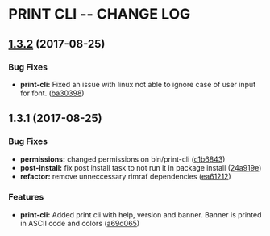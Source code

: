 # PRINT CLI -- CHANGE LOG

<a name="1.3.2"></a>
## [1.3.2](https://github.com/sridharmallela/print-cli/compare/v1.3.1...v1.3.2) (2017-08-25)


### Bug Fixes

* **print-cli:** Fixed an issue with linux not able to ignore case of user input for font. ([ba30398](https://github.com/sridharmallela/print-cli/commit/ba30398))

<a name="1.3.1"></a>
## 1.3.1 (2017-08-25)


### Bug Fixes

* **permissions:** changed permissions on bin/print-cli ([c1b6843](https://github.com/sridharmallela/print-cli/commit/c1b6843))
* **post-install:** fix post install task to not run it in package install ([24a919e](https://github.com/sridharmallela/print-cli/commit/24a919e))
* **refactor:** remove unneccessary rimraf dependencies ([ea61212](https://github.com/sridharmallela/print-cli/commit/ea61212))


### Features

* **print-cli:** Added print cli with help, version and banner. Banner is printed in ASCII code and colors ([a69d065](https://github.com/sridharmallela/print-cli/commit/a69d065))



